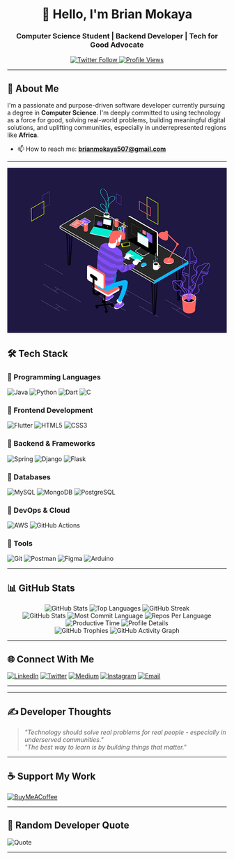 <h1 align="center">👋 Hello, I'm Brian Mokaya</h1>
<h3 align="center">Computer Science Student | Backend Developer | Tech for Good Advocate</h3>

<p align="center">
  <a href="https://twitter.com/__mokaya__">
    <img src="https://img.shields.io/twitter/follow/__mokaya__?style=social" alt="Twitter Follow">
  </a>
  <a href="https://github.com/brian-mokaya">
    <img src="https://komarev.com/ghpvc/?username=brian-mokaya&label=Profile%20views&color=0e75b6&style=flat" alt="Profile Views">
  </a>
</p>

---

## 🌟 About Me

I'm a passionate and purpose-driven software developer currently pursuing a degree in **Computer Science**. I'm deeply committed to using technology as a force for good, solving real-world problems, building meaningful digital solutions, and uplifting communities, especially in underrepresented regions like **Africa**.
- 📫 How to reach me: **brianmokaya507@gmail.com**

---

![GIF](https://github.com/brian-mokaya/brian-mokaya/blob/main/212750672-2f3f2b50-c84f-4ed8-a60a-849ae69ff9df.gif)

## 🛠️ Tech Stack

### 🔹 Programming Languages
![Java](https://img.shields.io/badge/Java-ED8B00?logo=openjdk&logoColor=white)
![Python](https://img.shields.io/badge/Python-3670A0?logo=python&logoColor=ffdd54)
![Dart](https://img.shields.io/badge/Dart-0175C2?logo=dart&logoColor=white)
![C](https://img.shields.io/badge/C-00599C?logo=c&logoColor=white)

### 🔹 Frontend Development
![Flutter](https://img.shields.io/badge/Flutter-02569B?logo=flutter&logoColor=white)
![HTML5](https://img.shields.io/badge/HTML5-E34F26?logo=html5&logoColor=white)
![CSS3](https://img.shields.io/badge/CSS3-1572B6?logo=css3&logoColor=white)

### 🔹 Backend & Frameworks
![Spring](https://img.shields.io/badge/Spring-6DB33F?logo=spring&logoColor=white)
![Django](https://img.shields.io/badge/Django-092E20?logo=django&logoColor=white)
![Flask](https://img.shields.io/badge/Flask-000000?logo=flask&logoColor=white)

### 🔹 Databases
![MySQL](https://img.shields.io/badge/MySQL-4479A1?logo=mysql&logoColor=white)
![MongoDB](https://img.shields.io/badge/MongoDB-47A248?logo=mongodb&logoColor=white)
![PostgreSQL](https://img.shields.io/badge/PostgreSQL-4169E1?logo=postgresql&logoColor=white)

### 🔹 DevOps & Cloud
![AWS](https://img.shields.io/badge/AWS-FF9900?logo=amazonaws&logoColor=white)
![GitHub Actions](https://img.shields.io/badge/GitHub_Actions-2088FF?logo=githubactions&logoColor=white)

### 🔹 Tools
![Git](https://img.shields.io/badge/Git-F05032?logo=git&logoColor=white)
![Postman](https://img.shields.io/badge/Postman-FF6C37?logo=postman&logoColor=white)
![Figma](https://img.shields.io/badge/Figma-F24E1E?logo=figma&logoColor=white)
![Arduino](https://img.shields.io/badge/Arduino-00979D?logo=arduino&logoColor=white)

---

## 📊 GitHub Stats

<div align="center">
  <!-- Main stats card -->
  <img height="180em" src="https://github-readme-stats.vercel.app/api?username=brian-mokaya&show_icons=true&theme=github_dark&include_all_commits=true&count_private=true" alt="GitHub Stats"/>
  
  <!-- Top languages card -->
  <img height="180em" src="https://github-readme-stats.vercel.app/api/top-langs/?username=brian-mokaya&layout=compact&langs_count=8&theme=github_dark" alt="Top Languages"/>
  
  <!-- Streak stats card -->
  <img height="180em" src="https://github-readme-streak-stats.herokuapp.com/?user=brian-mokaya&theme=github-dark" alt="GitHub Streak"/>
</div>

<!-- Additional statistics cards -->
<div align="center">
  <img src="https://github-profile-summary-cards.vercel.app/api/cards/stats?username=brian-mokaya&theme=github_dark" height="180em" alt="GitHub Stats"/>
  <img src="https://github-profile-summary-cards.vercel.app/api/cards/most-commit-language?username=brian-mokaya&theme=github_dark" height="180em" alt="Most Commit Language"/>
  <img src="https://github-profile-summary-cards.vercel.app/api/cards/repos-per-language?username=brian-mokaya&theme=github_dark" height="180em" alt="Repos Per Language"/>
  <img src="https://github-profile-summary-cards.vercel.app/api/cards/productive-time?username=brian-mokaya&theme=github_dark" height="180em" alt="Productive Time"/>
  <img src="https://github-profile-summary-cards.vercel.app/api/cards/profile-details?username=brian-mokaya&theme=github_dark" height="180em" alt="Profile Details"/>
</div>

<div align="center">
  <!-- GitHub trophies -->
  <img src="https://github-profile-trophy.vercel.app/?username=brian-mokaya&theme=radical&no-frame=true&no-bg=true&margin-w=4&column=7" alt="GitHub Trophies"/>
  
  <!-- Activity graph -->
  <img src="https://github-readme-activity-graph.vercel.app/graph?username=brian-mokaya&theme=github-dark" alt="GitHub Activity Graph"/>
</div>

---

## 🌐 Connect With Me

[![LinkedIn](https://img.shields.io/badge/LinkedIn-0077B5?style=for-the-badge&logo=linkedin&logoColor=white)](https://www.linkedin.com/in/brian-mokaya-97b804364/)
[![Twitter](https://img.shields.io/badge/Twitter-1DA1F2?style=for-the-badge&logo=twitter&logoColor=white)](https://twitter.com/__mokaya__)
[![Medium](https://img.shields.io/badge/Medium-12100E?style=for-the-badge&logo=medium&logoColor=white)](https://medium.com/@mokaya)
[![Instagram](https://img.shields.io/badge/Instagram-E4405F?style=for-the-badge&logo=instagram&logoColor=white)](https://www.instagram.com/mo.ka.ya/)
[![Email](https://img.shields.io/badge/Gmail-D14836?style=for-the-badge&logo=gmail&logoColor=white)](mailto:brianmokaya507@gmail.com)

---

<!-- ## 🚀 Featured Projects

1. **[AgriTech Dashboard](https://github.com/brian-mokaya/agritech-dashboard)** - Farm management system for African smallholder farmers
2. **[EduConnect Africa](https://github.com/brian-mokaya/educonnect)** - E-learning platform with localized content
3. **[HealthAI Diagnostic](https://github.com/brian-mokaya/healthai)** - AI-powered tool for rural healthcare workers
-->

---

## ✍️ Developer Thoughts
> *"Technology should solve real problems for real people - especially in underserved communities."*  
> *"The best way to learn is by building things that matter."*

---

## ☕ Support My Work
[![BuyMeACoffee](https://img.shields.io/badge/Buy_Me_A_Coffee-FFDD00?style=for-the-badge&logo=buy-me-a-coffee&logoColor=black)](https://buymeacoffee.com/mokaya)

---

## 💬 Random Developer Quote
![Quote](https://quotes-github-readme.vercel.app/api?type=horizontal&theme=dark)

---

